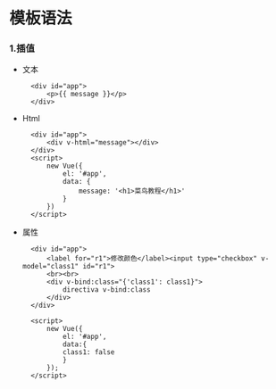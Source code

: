 # 模板语法

### 1.插值

- 文本
	
		<div id="app">
			<p>{{ message }}</p>
		</div>
	
- Html

		<div id="app">
		    <div v-html="message"></div>
		</div>
		<script>
			new Vue({
		  		el: '#app',
		  		data: {
		    		message: '<h1>菜鸟教程</h1>'
			  	}
			})
		</script>
		
- 属性

		<div id="app">
	  		<label for="r1">修改颜色</label><input type="checkbox" v-model="class1" id="r1">
		  	<br><br>
		  	<div v-bind:class="{'class1': class1}">
				directiva v-bind:class
		  	</div>
		</div>
		    
		<script>
			new Vue({
	    		el: '#app',
			  	data:{
		      	class1: false
	  			}
			});
		</script>

